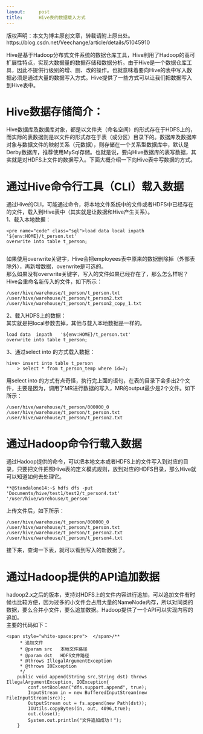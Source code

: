 ```yaml
---
layout:     post
title:      Hive表的数据载入方式
---
```

<div id="article_content" class="article_content clearfix csdn-tracking-statistics" data-pid="blog" data-mod="popu_307" data-dsm="post">
								<div class="article-copyright">
					版权声明：本文为博主原创文章，转载请附上原出处。					https://blog.csdn.net/Veechange/article/details/51045910				</div>
								            <link rel="stylesheet" href="https://csdnimg.cn/release/phoenix/template/css/ck_htmledit_views-f76675cdea.css">
						<div class="htmledit_views" id="content_views">
                
<p>Hive是基于Hadoop分布式文件系统的数据仓库工具，Hive利用了Hadoop的高可扩展性特点，实现大数据量的数据存储和数据分析。由于Hive是一个数据仓库工具，因此不提供行级别的增、删、改的操作。也就意味着要向Hive的表中写入数据必须是通过大量的数据写入方式。Hive提供了一些方式可以让我们把数据写入到Hive表中。</p>
<h1>Hive数据存储简介：</h1>
<div>Hive数据库及数据库对象，都是以文件夹（命名空间）的形式存在于HDFS上的，而实际的表数据则是以文件的形式存在于表（或分区）目录下的。数据库及数据库对象与数据文件的映射关系（元数据），则存储在一个关系型数据库中，默认是Derby数据库，推荐使用MySql存储。也就是说，要向Hive数据库的表写数据，其实就是对HDFS上文件的数据写入。下面大概介绍一下向Hive表中写数据的方式。</div>
<h1>通过Hive命令行工具（CLI）载入数据</h1>
<div>通过Hive的CLI，可能通过命令，将本地文件系统中的文件或者HDFS中已经存在的文件，载入到Hive表中（其实就是让数据和Hive产生关系）。</div>
<div>1、载入本地数据：</div>
<div><pre><code class="language-sql">&lt;pre name="code" class="sql"&gt;load data local inpath   '${env:HOME}/t_person.txt' 
overwrite into table t_person; </code></pre>
<pre></pre>
如果使用overwrite关键字，Hive会把employees表中原来的数据删除掉（外部表除外），再新增数据，overwrite是可选的。</div>
<div>那么如果没有overwrite关键字，写入的文件如果已经存在了，那么怎么样呢？Hive会重命名新传入的文件，如下所示：</div>
<div><pre><code class="language-sql">/user/hive/warehouse/t_person/t_person.txt
/user/hive/warehouse/t_person/t_person2.txt
/user/hive/warehouse/t_person/t_person2_copy_1.txt</code></pre>2、载入HDFS上的数据：</div>
<div>其实就是把local参数去掉，其他与载入本地数据是一样的。<br><pre><code class="language-sql">load data  inpath   '${env:HOME}/t_person.txt' 
overwrite into table t_person; </code></pre>3、通过select into 的方式载入数据：<br><pre><code class="language-sql">hive&gt; insert into table t_person
    &gt; select * from t_person_temp where id=7;
</code></pre>用select into 的方式有点奇怪，执行完上面的语句，在表的目录下会多出2个文件，主要是因为，调用了MR进行数据的写入，MR的output最少是2个文件。如下所示：</div>
<div><pre><code class="language-sql">/user/hive/warehouse/t_person/000000_0
/user/hive/warehouse/t_person/t_person.txt
/user/hive/warehouse/t_person/t_person2.txt</code></pre>
<h1>通过Hadoop命令行载入数据</h1>
<div>通过Hadoop提供的命令，可以把本地文本或者HDFS上的文件写入到对应的目录，只要把文件把照Hive表的定义模式规则，放到对应的HDFS目录，那么Hive就可以知道如何去处理它。</div>
<div><pre><code class="language-sql">**@Standalone14:~$ hdfs dfs -put 'Documents/hive/test1/test2/t_person4.txt' '/user/hive/warehouse/t_person'
</code></pre>上传文件后，如下所示：</div>
<div><pre><code class="language-sql">/user/hive/warehouse/t_person/000000_0
/user/hive/warehouse/t_person/t_person.txt
/user/hive/warehouse/t_person/t_person2.txt
/user/hive/warehouse/t_person/t_person4.txt
</code></pre>接下来，查询一下表，就可以看到写入的新数据了。<br><h1>通过Hadoop提供的API追加数据</h1>
hadoop2.x之后的版本，支持对HDFS上的文件内容进行追加，可以追加文件有时候也比较方便，因为过多的小文件会占用大量的NameNode内存，所以对同类的数据，要么合并小文件，要么追加数据。Hadoop提供了一个API可以实现内容的追加。</div>
<div>主要的代码如下：</div>
<div><pre><code class="language-java">&lt;span style="white-space:pre"&gt;	&lt;/span&gt;/**
	 * 追加文件
	 * @param src	本地文件路径
	 * @param dst	HDFS文件路径
	 * @throws IllegalArgumentException
	 * @throws IOException
	 */
	public void append(String src,String dst) throws IllegalArgumentException, IOException{
		conf.setBoolean("dfs.support.append", true);
		InputStream in = new BufferedInputStream(new FileInputStream(src));
		OutputStream out = fs.append(new Path(dst));
		IOUtils.copyBytes(in, out, 4096,true);
		out.close();
		System.out.println("文件追加成功！");
	}</code></pre><br><br></div>
<br></div>
<div><br></div>
<div><br></div>
<div><br></div>
            </div>
                </div>